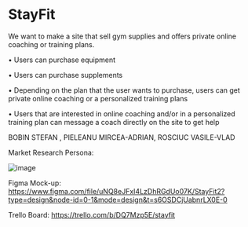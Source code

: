# StayFit

We want to make a site that sell gym supplies and offers private online coaching or training plans.

•	Users can purchase  equipment

•	Users can purchase supplements

•	Depending on the plan that the user wants to purchase, users can get private online coaching or a personalized training plans

•	Users that are interested in online coaching and/or in a personalized training plan can message a coach directly on the site to get help



BOBIN STEFAN , PIELEANU MIRCEA-ADRIAN, ROSCIUC VASILE-VLAD

Market Research Persona:


![image](https://github.com/mircea555/StayFit/assets/161495039/8a0ab854-c743-4b16-aa8c-5844355f1c1d)



Figma Mock-up:
https://www.figma.com/file/uNQ8eJFxI4LzDhRGdUo07K/StayFit2?type=design&node-id=0-1&mode=design&t=s6OSDCjUabnrLX0E-0

Trello Board:
https://trello.com/b/DQ7Mzp5E/stayfit
